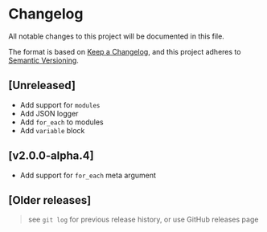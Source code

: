 # Changelog

All notable changes to this project will be documented in this file.

The format is based on [Keep a Changelog](https://keepachangelog.com/en/1.0.0/),
and this project adheres to [Semantic Versioning](https://semver.org/spec/v2.0.0.html).

## [Unreleased]
- Add support for `modules`
- Add JSON logger
- Add `for_each` to modules
- Add `variable` block

## [v2.0.0-alpha.4]
- Add support for `for_each` meta argument

## [Older releases]
> see `git log` for previous release history, or use GitHub releases page
